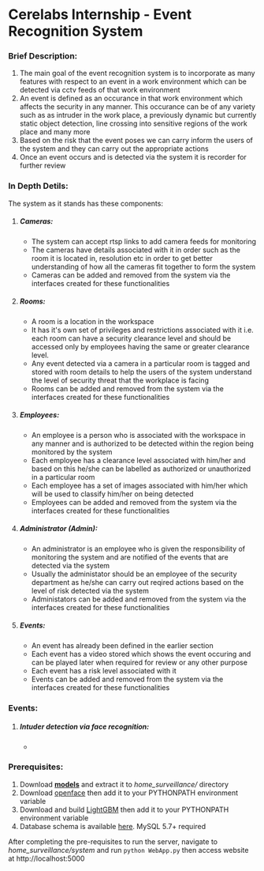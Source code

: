 # Cerelabs Internship - Event Recognition System
### Brief Description:
1. The main goal of the event recognition system is to incorporate as many features with respect to an event in a work environment which can be detected via cctv feeds of that work environment
2. An event is defined as an occurance in that work environment which affects the security in any manner. This occurance can be of any variety such as as intruder in the work place, a previously dynamic but currently static object detection, line crossing into sensitive regions of the work place  and many more
3. Based on the risk that the event poses we can carry inform the users of the system and they can carry out the appropriate actions
4. Once an event occurs and is detected via the system it is recorder for further review

### In Depth Detils:
The system as it stands has these components:
1. ##### Cameras:
   * The system can accept rtsp links to add camera feeds for monitoring
   * The cameras have details associated with it in order such as the room it is located in, resolution etc in order to get better understanding of how all the cameras fit together to form the system
   * Cameras can be added and removed from the system via the interfaces created for these functionalities
2. ##### Rooms:
   * A room is a location in the workspace
   * It has it's own set of privileges and restrictions associated with it i.e. each room can have a security clearance level and should be accessed only by employees having the same or greater clearance level.
   * Any event detected via a camera in a particular room is tagged and stored with room details to help the users of the system understand the level of security threat that the workplace is facing
   * Rooms can be added and removed from the system via the interfaces created for these functionalities
3. ##### Employees:
   * An employee is a person who is associated with the workspace in any manner and is authorized to be detected within the region being monitored by the system
   * Each employee has a clearance level associated with him/her and based on this he/she can be labelled as authorized or unauthorized in a particular room
   * Each employee has a set of images associated with him/her which will be used to classify him/her on being detected
   * Employees can be added and removed from the system via the interfaces created for these functionalities
4. ##### Administrator (Admin):
   * An administrator is an employee who is given the responsibility of monitoring the system and are notified of the events that are detected via the system
   * Usually the administator should be an employee of the security department as he/she can carry out reqired actions based on the level of risk detected via the system
   * Administators can be added and removed from the system via the interfaces created for these functionalities
5. ##### Events:
   * An event has already been defined in the earlier section
   * Each event has a video stored which shows the event occuring and can be played later when required for review or any other purpose
   * Each event has a risk level associated with it
   * Events can be added and removed from the system via the interfaces created for these functionalities
  
### Events:
1. ##### Intuder detection via face recognition: 
   * 

### Prerequisites: 
1. Download [**models**](*https://drive.google.com/file/d/1cyWfndBLEfKTe8eBIOivDIIbBsy-E_eA/view*) and extract it to *home_surveillance/* directory  
2. Download [openface](https://github.com/cmusatyalab/openface) then add it to your PYTHONPATH environment variable
3. Download and build [LightGBM](https://lightgbm.readthedocs.io/en/latest/) then add it to your PYTHONPATH environment variable
4. Database schema is available [here](https://drive.google.com/file/d/1uFFRcAVv_o5hRzeb8HriKBN87KehcOiT/view). MySQL 5.7+ required

After completing the pre-requisites to run the server, navigate to *home_surveillance/system* and run `python WebApp.py` then access website at http://localhost:5000

